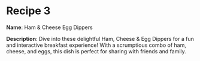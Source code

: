 # Recipe 3

**Name**: Ham & Cheese Egg Dippers

**Description**: Dive into these delightful Ham, Cheese & Egg Dippers for a fun and interactive breakfast experience! With a scrumptious combo of ham, cheese, and eggs, this dish is perfect for sharing with friends and family.
